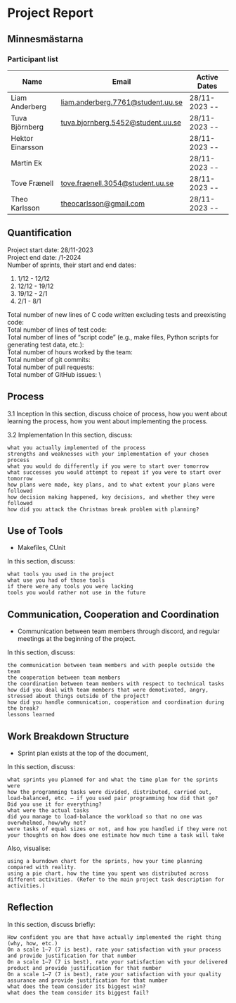 # Project Report

## Minnesmästarna

### Participant list
|Name               |Email                                  |Active Dates|
|----               |-----                                  |------------|
|Liam Anderberg     |liam.anderberg.7761@student.uu.se      |28/11-2023   --             |    
|Tuva Björnberg     |tuva.bjornberg.5452@student.uu.se      |28/11-2023   --             |
|Hektor Einarsson   |     |28/11-2023   --                  |
|Martin Ek          |     |28/11-2023   --                  |
|Tove Frænell       |tove.fraenell.3054@student.uu.se       |28/11-2023   --
|Theo Karlsson      |theocarlsson@gmail.com                 |28/11-2023   --             |    

## Quantification
Project start date: 28/11-2023 \
Project end date:    /1-2024 \
Number of sprints, their start and end dates:    
1. 1/12 -  12/12
2. 12/12 - 19/12
3. 19/12 - 2/1
4. 2/1 - 8/1

Total number of new lines of C code written excluding tests and preexisting code:     \
Total number of lines of test code:   \
Total number of lines of “script code” (e.g., make files, Python scripts for generating test data, etc.):     \
Total number of hours worked by the team:    \
Total number of git commits:      \
Total number of pull requests:    \
Total number of GitHub issues:    \

## Process
3.1 Inception
In this section, discuss choice of process, how you went about learning the process, how you went about implementing the process.

3.2 Implementation
In this section, discuss:

    what you actually implemented of the process
    strengths and weaknesses with your implementation of your chosen process
    what you would do differently if you were to start over tomorrow
    what successes you would attempt to repeat if you were to start over tomorrow
    how plans were made, key plans, and to what extent your plans were followed
    how decision making happened, key decisions, and whether they were followed
    how did you attack the Christmas break problem with planning?

## Use of Tools

* Makefiles, CUnit


In this section, discuss:

    what tools you used in the project
    what use you had of those tools
    if there were any tools you were lacking
    tools you would rather not use in the future

## Communication, Cooperation and Coordination

* Communication between team members through discord, and regular meetings at the beginning of the project. 


In this section, discuss:

    the communication between team members and with people outside the team
    the cooperation between team members
    the coordination between team members with respect to technical tasks
    how did you deal with team members that were demotivated, angry, stressed about things outside of the project?
    how did you handle communication, cooperation and coordination during the break?
    lessons learned

## Work Breakdown Structure

* Sprint plan exists at the top of the document, 

In this section, discuss:

    what sprints you planned for and what the time plan for the sprints were
    how the programming tasks were divided, distributed, carried out, load-balanced, etc. – if you used pair programming how did that go? Did you use it for everything?
    what were the actual tasks
    did you manage to load-balance the workload so that no one was overwhelmed, how/why not?
    were tasks of equal sizes or not, and how you handled if they were not
    your thoughts on how does one estimate how much time a task will take

Also, visualise:

    using a burndown chart for the sprints, how your time planning compared with reality.
    using a pie chart, how the time you spent was distributed across different activities. (Refer to the main project task description for activities.) 

## Reflection

In this section, discuss briefly:

    How confident you are that have actually implemented the right thing (why, how, etc.)
    On a scale 1–7 (7 is best), rate your satisfaction with your process and provide justification for that number
    On a scale 1–7 (7 is best), rate your satisfaction with your delivered product and provide justification for that number
    On a scale 1–7 (7 is best), rate your satisfaction with your quality assurance and provide justification for that number
    what does the team consider its biggest win?
    what does the team consider its biggest fail?

